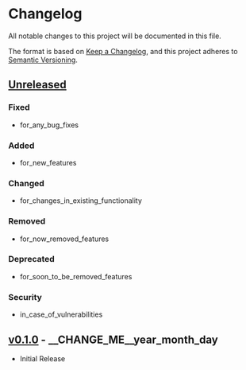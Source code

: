 # Changelog

All notable changes to this project will be documented in this file.

The format is based on [Keep a Changelog](https://keepachangelog.com/), and this
project adheres to [Semantic Versioning](https://semver.org/).

## [Unreleased]

### Fixed

- for_any_bug_fixes

### Added

- for_new_features

### Changed

- for_changes_in_existing_functionality

### Removed

- for_now_removed_features

### Deprecated

- for_soon_to_be_removed_features

### Security

- in_case_of_vulnerabilities

## [v0.1.0] - __CHANGE_ME__year_month_day

- Initial Release

[Unreleased]: https://github.com/erdaltsksn/__CHANGE_ME__reponame/compare/v0.1.0...HEAD
[v0.1.0]: https://github.com/erdaltsksn/__CHANGE_ME__reponame/releases/tag/v0.1.0
